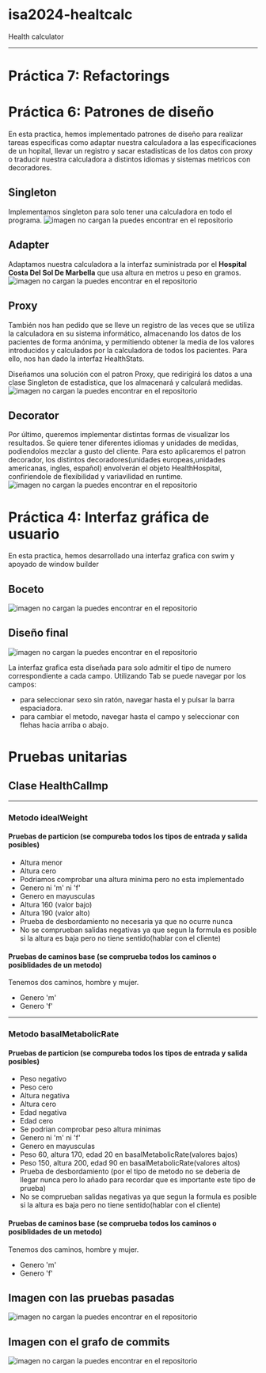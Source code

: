 # isa2024-healtcalc
Health calculator
***

# Práctica 7: Refactorings

# Práctica 6: Patrones de diseño
En esta practica, hemos implementado patrones de diseño para realizar tareas especificas como adaptar nuestra calculadora a las especificaciones de un hopital, llevar un registro y sacar estadisticas de los datos con proxy o traducir nuestra calculadora a distintos idiomas y sistemas metricos con decoradores.

## Singleton
Implementamos singleton para solo tener una calculadora en todo el programa.
![imagen no cargan la puedes encontrar en el repositorio](design_patterns/singleton.png)
## Adapter
Adaptamos nuestra calculadora a la interfaz suministrada por el **Hospital Costa Del Sol De Marbella** que usa altura en metros u peso en gramos.
![imagen no cargan la puedes encontrar en el repositorio](design_patterns/adapter.png)
## Proxy
También nos han pedido que se lleve un registro de las veces que se utiliza la 
calculadora en su sistema informático, almacenando los datos de los pacientes de 
forma anónima, y permitiendo obtener la media de los valores introducidos y 
calculados por la calculadora de todos los pacientes. Para ello, nos han dado la interfaz HealthStats.

Diseñamos una solución con el patron Proxy, que redirigirá los datos a una clase Singleton de estadistica, que los almacenará y calculará medidas.
![imagen no cargan la puedes encontrar en el repositorio](design_patterns/proxy.png)
## Decorator
Por último, queremos implementar distintas formas de visualizar los resultados. Se quiere tener diferentes idiomas y unidades de medidas, podiendolos mezclar a gusto del cliente. Para esto aplicaremos el patron decorador, los distintos decoradores(unidades europeas,unidades americanas, ingles, español) envolverán el objeto HealthHospital, confiriendole de flexibilidad y variavilidad en runtime.
![imagen no cargan la puedes encontrar en el repositorio](design_patterns/decorador.png)

# Práctica 4: Interfaz gráfica de usuario
En esta practica, hemos desarrollado una interfaz grafica con swim y apoyado de window builder
## Boceto
![imagen no cargan la puedes encontrar en el repositorio](interfaz_boceto.jpeg)

## Diseño final
![imagen no cargan la puedes encontrar en el repositorio](interfaz_final.png)

La interfaz grafica esta diseñada para solo admitir el tipo de numero correspondiente a cada campo.
Utilizando Tab se puede navegar por los campos:
- para seleccionar sexo sin ratón, navegar hasta el y pulsar la barra espaciadora.
- para cambiar el metodo, navegar hasta el campo y seleccionar con flehas hacia arriba o abajo.
# Pruebas unitarias
## Clase HealthCalImp
---
### Metodo idealWeight

#### Pruebas de particion (se compureba todos los tipos de entrada y salida posibles)
- Altura menor
- Altura cero
- Podriamos comprobar una altura minima pero no esta implementado
- Genero ni 'm' ni 'f'
- Genero en mayusculas
- Altura 160 (valor bajo)
- Altura 190 (valor alto)
- Prueba de desbordamiento no necesaria ya que no ocurre nunca 
- No se comprueban salidas negativas ya que segun la formula es posible si la altura es baja pero no tiene sentido(hablar con el cliente)

#### Pruebas de caminos base (se comprueba todos los caminos o posiblidades de un metodo)
Tenemos dos caminos, hombre y mujer.

- Genero 'm'
- Genero 'f'
***
### Metodo basalMetabolicRate

#### Pruebas de particion (se compureba todos los tipos de entrada y salida posibles)
- Peso negativo
- Peso cero
- Altura negativa
- Altura cero
- Edad negativa
- Edad cero
- Se podrian comprobar peso altura minimas
- Genero ni 'm' ni 'f'
- Genero en mayusculas
- Peso 60, altura 170, edad 20 en basalMetabolicRate(valores bajos)
- Peso 150, altura 200, edad 90 en basalMetabolicRate(valores altos)
- Prueba de desbordamiento (por el tipo de metodo no se deberia de llegar nunca pero lo añado para recordar que es importante este tipo de prueba)
- No se comprueban salidas negativas ya que segun la formula es posible si la altura es baja pero no tiene sentido(hablar con el cliente)

#### Pruebas de caminos base (se comprueba todos los caminos o posiblidades de un metodo)
Tenemos dos caminos, hombre y mujer.

- Genero 'm'
- Genero 'f'


## Imagen con las pruebas pasadas

![imagen no cargan la puedes encontrar en el repositorio](pruebasPasadas.png)

## Imagen con el grafo de commits

![imagen no cargan la puedes encontrar en el repositorio](grafoCommits.png)